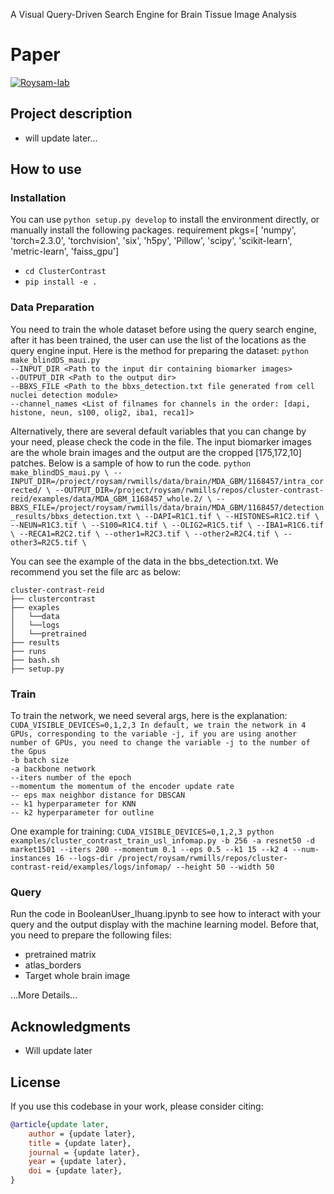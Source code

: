 A Visual Query-Driven Search Engine for Brain Tissue Image Analysis

# Paper

[![Roysam-lab](https://avatars.githubusercontent.com/u/14843238?v=4)](https://https://github.com/RoysamLab)

## Project description

- will update later...

## How to use

### Installation

You can use `python setup.py develop` to install the environment directly, or manually install the following packages.
requirement pkgs=[
    'numpy', 'torch=2.3.0', 'torchvision',
    'six', 'h5py', 'Pillow', 'scipy',
    'scikit-learn', 'metric-learn', 'faiss_gpu']

* `cd ClusterContrast`
* `pip install -e .`

### Data Preparation

You need to train the whole dataset before using the query search engine, after it has been trained, the user can use the list of the locations as the query engine input.  Here is the method for preparing the dataset:
`python make_blindDS_maui.py`<br>
`--INPUT_DIR <Path to the input dir containing biomarker images>`<br>
`--OUTPUT_DIR <Path to the output dir>`<br>
`--BBXS_FILE <Path to the bbxs_detection.txt file generated from cell nuclei detection module>`<br>
`--channel_names <List of filnames for channels in the order: [dapi, histone, neun, s100, olig2, iba1, reca1]>`<br>

Alternatively, there are several default variables that you can change by your need, please check the code in the file.
The input biomarker images are the whole brain images and the output are the cropped [175,172,10] patches.
Below is a sample of how to run the code.
`python make_blindDS_maui.py \ --INPUT_DIR=/project/roysam/rwmills/data/brain/MDA_GBM/1168457/intra_corrected/ \ --OUTPUT_DIR=/project/roysam/rwmills/repos/cluster-contrast-reid/examples/data/MDA_GBM_1168457_whole.2/ \ --BBXS_FILE=/project/roysam/rwmills/data/brain/MDA_GBM/1168457/detection_results/bbxs_detection.txt \ --DAPI=R1C1.tif \ --HISTONES=R1C2.tif \ --NEUN=R1C3.tif \ --S100=R1C4.tif \ --OLIG2=R1C5.tif \ --IBA1=R1C6.tif \ --RECA1=R2C2.tif \ --other1=R2C3.tif \ --other2=R2C4.tif \ --other3=R2C5.tif \ `

You can see the example of the data in the bbs_detection.txt.
We recommend you set the file arc as below:

`cluster-contrast-reid`<br>
`├── clustercontrast` <br>
`├── exaples` <br>
`│   └──data `<br>
`│   └──logs`<br>
`│   └──pretrained `<br>
`├── results` <br>
`├── runs` <br>
`├── bash.sh`<br>
`├── setup.py` <br>

### Train

To train the network, we need several args, here is the explanation:
`CUDA_VISIBLE_DEVICES=0,1,2,3 In default, we train the network in 4 GPUs, corresponding to the variable -j, if you are using another number of GPUs, you need to change the variable -j to the number of the Gpus`<br>
`-b batch size`<br>
`-a backbone network`<br>
`--iters number of the epoch`<br>
`--momentum the momentum of the encoder update rate`<br>
`-- eps max neighbor distance for DBSCAN`<br>
`-- k1 hyperparameter for KNN`<br>
`-- k2 hyperparameter for outline`<br>

One example for training:
`CUDA_VISIBLE_DEVICES=0,1,2,3 python examples/cluster_contrast_train_usl_infomap.py -b 256 -a resnet50 -d market1501 --iters 200 --momentum 0.1 --eps 0.5 --k1 15 --k2 4 --num-instances 16 --logs-dir /project/roysam/rwmills/repos/cluster-contrast-reid/examples/logs/infomap/ --height 50 --width 50`

### Query

Run the code in BooleanUser_lhuang.ipynb to see how to interact with your query and the output display with the machine learning model. Before that, you need to prepare the following files:

* pretrained matrix
* atlas_borders
* Target whole brain image

...More Details...

## Acknowledgments

* Will update later

## License

If you use this codebase in your work, please consider citing:

```bibtex
@article{update later,
    author = {update later},
    title = {update later},
    journal = {update later},
    year = {update later},
    doi = {update later},
}
```
